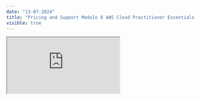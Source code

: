 ```yaml
---
date: "13-07-2024"
title: "Pricing and Support Modulo 8 AWS Cloud Practitioner Essentials Español"
visible: true
---
```

<iframe src="https://www.youtube.com/embed/3R2EWxaQCLA" allowfullscreen></iframe>
